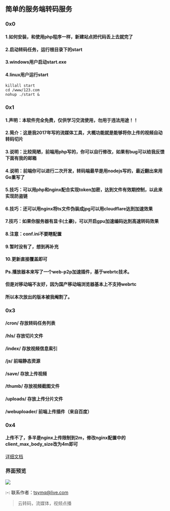 ## 简单的服务端转码服务

### 0x0
#### 1.如何安装，和使用php程序一样，新建站点把代码丢上去就完了
#### 2.启动转码任务，运行根目录下的start
#### 3.windows用户启动start.exe
#### 4.linux用户运行start
```
killall start
cd /www/123.com
nohup ./start &
```

### 0x1
#### 1.声明：本软件完全免费，仅供学习交流使用，勿用于违法用途！！
#### 2.简介：这是我2017年写的流媒体工具，大概功能就是能够将你上传的视频自动转码切片
#### 3.说明：比较简陋，前端用php写的，你可以自行修改，如果有bug可以给我反馈下面有我的邮箱
#### 4.说明：前端你可以进行二次开发，转码端最早是用nodejs写的，最近翻出来用Go重写了
#### 5.技巧：可以用php和nginx配合实现token加密，达到文件有效期控制，以此来实现防盗链
#### 6.技巧：还可以用nginx将ts文件伪装成jpg可以用cloudflare达到加速效果
#### 7.技巧：如果你服务器有显卡(土豪)，可以开启gpu加速编码达到高速转码效果
#### 8.注意：conf.ini不要瞎配置
#### 9.暂时没有了，想到再补充
#### 10.更新直接覆盖即可

#### Ps.播放器本来写了一个web-p2p加速插件，基于webrtc技术。
#### 但是对移动端不友好，因为国产移动端浏览器基本上不支持webrtc
#### 所以本次放出的版本被我阉割了。

### 0x3
#### /cron/          存放转码任务列表
#### /hls/           存放切片文件
#### /index/         存放视频信息索引
#### /js/            前端静态资源
#### /save/          存放上传视频
#### /thumb/         存放视频截图文件
#### /uploads/       存放上传分片文件
#### /webuploader/   前端上传插件（来自百度）

### 0x4
#### 上传不了，多半是nginx上传限制到2m，修改nginx配置中的client_max_body_size改为4m即可
    
[详细文档](https://www.kancloud.cn/tsymq/easyvod/2732252)
	
### 界面预览
![](https://s1.ax1x.com/2022/04/17/LULSzV.gif)

:-: 联系作者：tsymq@live.com


> 云转码，流媒体，视频点播